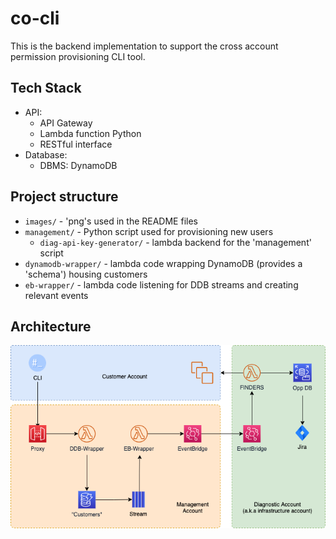 # co-cli

This is the backend implementation to support the cross account permission 
provisioning CLI tool. 

## Tech Stack

- API:
  - API Gateway
  - Lambda function Python
  - RESTful interface
- Database:
  - DBMS: DynamoDB

## Project structure

- `images/` - 'png's used in the README files
- `management/` - Python script used for provisioning new users
    - `diag-api-key-generator/` - lambda backend for the 'management' script
- `dynamodb-wrapper/` - lambda code wrapping DynamoDB (provides a 'schema') housing customers
- `eb-wrapper/` - lambda code listening for DDB streams and creating relevant events

## Architecture

![plot](./images/diag-flow-components.png?raw=true)
